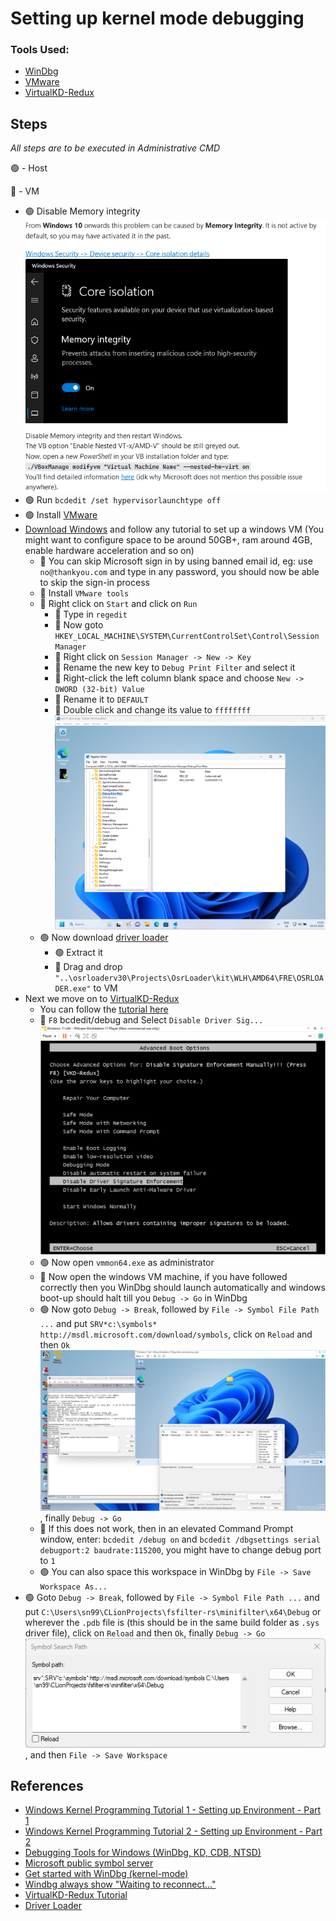 # Setting up kernel mode debugging

### Tools Used:

- [WinDbg](https://learn.microsoft.com/en-us/windows-hardware/drivers/debugger/debugging-using-windbg-preview)
- [VMware](https://www.vmware.com/in/products/workstation-player.html)
- [VirtualKD-Redux](https://github.com/4d61726b/VirtualKD-Redux)

## Steps

*All steps are to be executed in Administrative CMD*

🟢 - Host

🔵 - VM

- 🟢 Disable Memory integrity ![img.png](readme_resources/disable_memory_integrity.png)
- 🟢 Run `bcdedit /set hypervisorlaunchtype off`
- 🟢 Install [VMware](https://www.vmware.com/in/products/workstation-player.html)
- [Download Windows](https://www.microsoft.com/software-download/windows11) and follow any tutorial to set up a windows
  VM (You might want to configure space to be around 50GB+, ram around 4GB, enable hardware acceleration and so on)
    - 🔵 You can skip Microsoft sign in by using banned email id, eg: use `no@thankyou.com` and type in any password, you
      should now be able to skip the sign-in process
    - 🔵 Install `VMware tools`
    - 🔵 Right click on `Start` and click on `Run`
        - 🔵 Type in `regedit`
        - 🔵 Now goto `HKEY_LOCAL_MACHINE\SYSTEM\CurrentControlSet\Control\Session Manager`
        - 🔵 Right click on `Session Manager -> New -> Key`
        - 🔵 Rename the new key to `Debug Print Filter` and select it
        - 🔵 Right-click the left column blank space and choose `New -> DWORD (32-bit) Value`
        - 🔵 Rename it to `DEFAULT`
        - 🔵 Double click and change its value to `ffffffff` ![img.png](readme_resources/registry.png)
    - 🟢 Now download [driver loader](https://www.osronline.com/article.cfm%5Earticle=157.htm)
        - 🟢 Extract it
        - 🔵 Drag and drop `"..\osrloaderv30\Projects\OsrLoader\kit\WLH\AMD64\FRE\OSRLOADER.exe"` to VM
- Next we move on to [VirtualKD-Redux](https://github.com/4d61726b/VirtualKD-Redux)
    - You can follow
      the [tutorial here](https://github.com/4d61726b/VirtualKD-Redux/blob/master/VirtualKD-Redux/Docs/Tutorial.md)
    - 🔵 `F8` bcdedit/debug and Select `Disable Driver Sig...` ![img.png](readme_resources/boot.png)
    - 🟢 Now open `vmmon64.exe` as administrator
    - 🔵 Now open the windows VM machine, if you have followed correctly then you WinDbg should launch automatically and
      windows boot-up should halt till you `Debug -> Go` in WinDbg
    - 🟢 Now goto `Debug -> Break`, followed by `File -> Symbol File Path ...` and
      put `SRV*c:\symbols* http://msdl.microsoft.com/download/symbols`, click on `Reload` and
      then `Ok` ![img.png](readme_resources/final_look.png), finally `Debug -> Go`
    - 🔵 If this does not work, then in an elevated Command Prompt window, enter: `bcdedit /debug on`
      and `bcdedit /dbgsettings serial debugport:2 baudrate:115200`, you might have to change debug port to `1`
    - 🟢 You can also space this workspace in WinDbg by `File -> Save Workspace As...`
- 🟢 Goto `Debug -> Break`, followed by `File -> Symbol File Path ...` and
  put `C:\Users\sn99\CLionProjects\fsfilter-rs\minifilter\x64\Debug` or wherever the `.pdb` file is (this should be in
  the same build folder as `.sys` driver file), click on `Reload` and then `Ok`,
  finally `Debug -> Go` ![img.png](readme_resources/symbol_search_path.png), and then `File -> Save Workspace`

## References

- [Windows Kernel Programming Tutorial 1 - Setting up Environment - Part 1](https://youtu.be/XUlbYRFFYf0)
- [Windows Kernel Programming Tutorial 2 - Setting up Environment - Part 2](https://youtu.be/nF3aYhmfL-0)
- [Debugging Tools for Windows (WinDbg, KD, CDB, NTSD)](https://learn.microsoft.com/en-us/windows-hardware/drivers/debugger/)
- [Microsoft public symbol server](https://learn.microsoft.com/en-us/windows-hardware/drivers/debugger/microsoft-public-symbols)
- [Get started with WinDbg (kernel-mode)](https://learn.microsoft.com/en-us/windows-hardware/drivers/debugger/getting-started-with-windbg--kernel-mode-)
- [Windbg always show "Waiting to reconnect..."](https://social.msdn.microsoft.com/Forums/Windows/en-US/2332bc93-c618-41f2-8be1-1e72d8089d23/windbg-always-show-quotwaiting-to-reconnectquot?forum=wdk)
- [VirtualKD-Redux Tutorial](https://github.com/4d61726b/VirtualKD-Redux/blob/master/VirtualKD-Redux/Docs/Tutorial.md)
- [Driver Loader](https://www.osronline.com/article.cfm%5Earticle=157.htm)